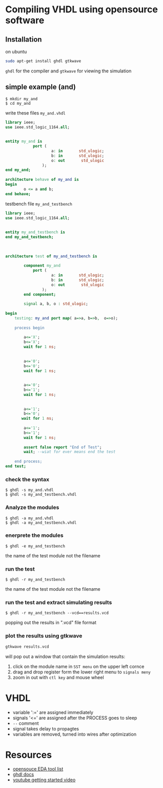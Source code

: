 # Compiling VHDL using opensource software

## Installation
on ubuntu 
```bash
sudo apt-get install ghdl gtkwave
```
`ghdl` for the compiler and `gtkwave` for viewing the simulation

## simple example (and)
```
$ mkdir my_and
$ cd my_and
```
write these files
`my_and.vhdl`
```vhdl
library ieee;                                                                   
use ieee.std_logic_1164.all;                                                    
                                                                                
                                                                                
entity my_and is                                                                
            port (                                                              
                    a: in       std_ulogic;                                     
                    b: in       std_ulogic;                                     
                    o: out       std_ulogic                                     
                );                                                              
end my_and;                                                                     
                                                                                
architecture behave of my_and is                                                
begin                                                                           
        o <= a and b;                                                           
end behave;                    
```

testbench file `my_and_testbench`
```vhdl
library ieee;                                                                   
use ieee.std_logic_1164.all;                                                    
                                                                                
                                                                                
entity my_and_testbench is                                                      
end my_and_testbench;                                                           
                                                                                
                                                                                
                                                                                
architecture test of my_and_testbench is                                        
                                                                                
        component my_and                                                        
            port (                                                              
                    a: in       std_ulogic;                                     
                    b: in       std_ulogic;                                     
                    o: out       std_ulogic                                     
                );                                                              
        end component;                                                          
                                                                                
        signal a, b, o : std_ulogic;                                            
                                                                                
begin                                                                           
    testing: my_and port map( a=>a, b=>b,  o=>o);                               
                                                                                
    process begin                                                               
                                                                                
        a<='X';                                                                 
        b<='X';                                                                 
        wait for 1 ns;                                                          
                                                                                
                                                                                
        a<='0';                                                                 
        b<='0';                                                                 
        wait for 1 ns;                                                          
                                                                                
                                                                                
        a<='0';                                                                 
        b<='1';                                                                 
        wait for 1 ns;                                                          
                                                                                
                                                                                
        a<='1';                                                                 
        b<='0';                                                                 
       wait for 1 ns;                                                          
                                                                                
        a<='1';                                                                 
        b<='1';                                                                 
        wait for 1 ns;                                                          
                                                                                
        assert false report "End of Test";                                      
        wait; --wiat for ever means end the test                                
                                                                                
    end process;                                                                
end test;                                                              
```

### check the syntax
```
$ ghdl -s my_and.vhdl
$ ghdl -s my_and_testbench.vhdl
```



### Analyze the modules
```
$ ghdl -a my_and.vhdl
$ ghdl -a my_and_testbench.vhdl
```

### enerprete the modules
```
$ ghdl -e my_and_testbench
```
the name of the test module not the filename


### run the test
```
$ ghdl -r my_and_testbench
```
the name of the test module not the filename

### run the test and extract simulating results
```
$ ghdl -r my_and_testbench --vcd==results.vcd
```
popping out the results in ".vcd" file format

### plot the results using gtkwave
```bash
gtkwave results.vcd
```
will pop out a window that contain the simulation results:
1. click on the module name in `SST menu` on the upper left cornce
2. drag and drop register form the lower right menu to `signals meny`
3. zoom in out with `ctl key` and mouse wheel



# VHDL
* variable ':=' are assigned immediately
* signals '<=' are assigned after the PROCESS goes to sleep
* `--` comment 
* signal takes delay to propagtes
* variables are removed, turned into wires after optimization 








# Resources
* [opensouce EDA tool list](https://opencores.org/howto/eda)
* [ghdl docs](https://ghdl.github.io/ghdl/index.html)
* [youtube getting started video](https://www.youtube.com/watch?v=dvLeDNbXfFw)

